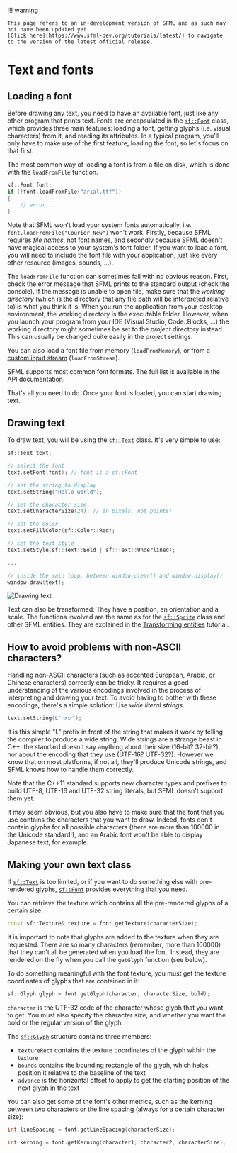 !!! warning

    This page refers to an in-development version of SFML and as such may not have been updated yet.  
    [Click here](https://www.sfml-dev.org/tutorials/latest/) to navigate to the version of the latest official release.

# Text and fonts

## Loading a font

Before drawing any text, you need to have an available font, just like any other program that prints text. Fonts are encapsulated in the [`sf::Font`](https://www.sfml-dev.org/documentation/3.0.0/classsf_1_1Font.php "sf::Font documentation") class, which provides three main features: loading a font, getting glyphs (i.e. visual characters) from it, and reading its attributes. In a typical program, you'll only have to make use of the first feature, loading the font, so let's focus on that first.

The most common way of loading a font is from a file on disk, which is done with the `loadFromFile` function.

```cpp
sf::Font font;
if (!font.loadFromFile("arial.ttf"))
{
    // error...
}
```

Note that SFML won't load your system fonts automatically, i.e. `font.loadFromFile("Courier New")` won't work. Firstly, because SFML requires _file names_, not font names, and secondly because SFML doesn't have magical access to your system's font folder. If you want to load a font, you will need to include the font file with your application, just like every other resource (images, sounds, ...).

The `loadFromFile` function can sometimes fail with no obvious reason. First, check the error message that SFML prints to the standard output (check the console). If the message is unable to open file, make sure that the _working directory_ (which is the directory that any file path will be interpreted relative to) is what you think it is: When you run the application from your desktop environment, the working directory is the executable folder. However, when you launch your program from your IDE (Visual Studio, Code::Blocks, ...) the working directory might sometimes be set to the _project_ directory instead. This can usually be changed quite easily in the project settings.

You can also load a font file from memory (`loadFromMemory`), or from a [custom input stream](https://www.sfml-dev.org/tutorials/2.6/system-stream.php "Input streams tutorial") (`loadFromStream`).

SFML supports most common font formats. The full list is available in the API documentation.

That's all you need to do. Once your font is loaded, you can start drawing text.

## Drawing text

To draw text, you will be using the [`sf::Text`](https://www.sfml-dev.org/documentation/3.0.0/classsf_1_1Text.php "sf::Text documentation") class. It's very simple to use:

```cpp
sf::Text text;

// select the font
text.setFont(font); // font is a sf::Font

// set the string to display
text.setString("Hello world");

// set the character size
text.setCharacterSize(24); // in pixels, not points!

// set the color
text.setFillColor(sf::Color::Red);

// set the text style
text.setStyle(sf::Text::Bold | sf::Text::Underlined);

...

// inside the main loop, between window.clear() and window.display()
window.draw(text);
```

![](https://www.sfml-dev.org/tutorials/2.6/images/graphics-text-draw.png "Drawing text")

Text can also be transformed: They have a position, an orientation and a scale. The functions involved are the same as for the [`sf::Sprite`](https://www.sfml-dev.org/documentation/3.0.0/classsf_1_1Sprite.php "sf::Sprite documentation") class and other SFML entities. They are explained in the [Transforming entities](https://www.sfml-dev.org/tutorials/2.6/graphics-transform.php "'Transforming entities' tutorial") tutorial.

## How to avoid problems with non-ASCII characters?

Handling non-ASCII characters (such as accented European, Arabic, or Chinese characters) correctly can be tricky. It requires a good understanding of the various encodings involved in the process of interpreting and drawing your text. To avoid having to bother with these encodings, there's a simple solution: Use _wide literal strings_.

```cpp
text.setString(L"יטאח");
```

It is this simple "L" prefix in front of the string that makes it work by telling the compiler to produce a wide string. Wide strings are a strange beast in C++: the standard doesn't say anything about their size (16-bit? 32-bit?), nor about the encoding that they use (UTF-16? UTF-32?). However we know that on most platforms, if not all, they'll produce Unicode strings, and SFML knows how to handle them correctly.

Note that the C++11 standard supports new character types and prefixes to build UTF-8, UTF-16 and UTF-32 string literals, but SFML doesn't support them yet.

It may seem obvious, but you also have to make sure that the font that you use contains the characters that you want to draw. Indeed, fonts don't contain glyphs for all possible characters (there are more than 100000 in the Unicode standard!), and an Arabic font won't be able to display Japanese text, for example.

## Making your own text class

If [`sf::Text`](https://www.sfml-dev.org/documentation/3.0.0/classsf_1_1Text.php "sf::Text documentation") is too limited, or if you want to do something else with pre-rendered glyphs, [`sf::Font`](https://www.sfml-dev.org/documentation/3.0.0/classsf_1_1Font.php "sf::Font documentation") provides everything that you need.

You can retrieve the texture which contains all the pre-rendered glyphs of a certain size:

```cpp
const sf::Texture& texture = font.getTexture(characterSize);
```

It is important to note that glyphs are added to the texture when they are requested. There are so many characters (remember, more than 100000) that they can't all be generated when you load the font. Instead, they are rendered on the fly when you call the `getGlyph` function (see below).

To do something meaningful with the font texture, you must get the texture coordinates of glyphs that are contained in it:

```cpp
sf::Glyph glyph = font.getGlyph(character, characterSize, bold);
```

`character` is the UTF-32 code of the character whose glyph that you want to get. You must also specify the character size, and whether you want the bold or the regular version of the glyph.

The [`sf::Glyph`](https://www.sfml-dev.org/documentation/3.0.0/classsf_1_1Glyph.php "sf::Glyph documentation") structure contains three members:

- `textureRect` contains the texture coordinates of the glyph within the texture
- `bounds` contains the bounding rectangle of the glyph, which helps position it relative to the baseline of the text
- `advance` is the horizontal offset to apply to get the starting position of the next glyph in the text

You can also get some of the font's other metrics, such as the kerning between two characters or the line spacing (always for a certain character size):

```cpp
int lineSpacing = font.getLineSpacing(characterSize);

int kerning = font.getKerning(character1, character2, characterSize);
```
